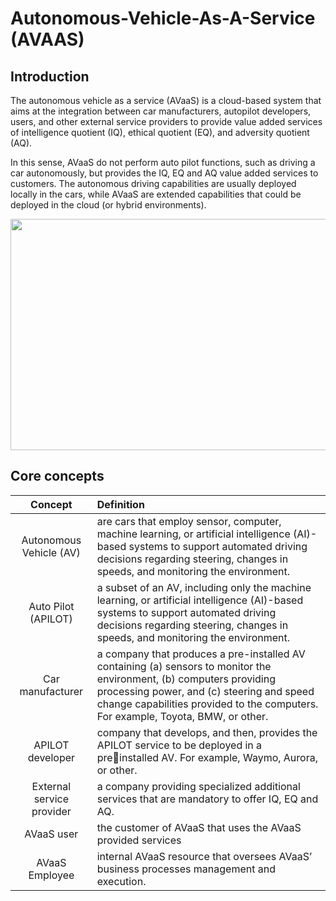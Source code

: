 # Autonomous-Vehicle-As-A-Service (AVAAS)

## Introduction

The autonomous vehicle as a service (AVaaS) is a cloud-based system that aims at the integration between car
manufacturers, autopilot developers, users, and other external service providers to provide value added services of
intelligence quotient (IQ), ethical quotient (EQ), and adversity quotient (AQ).

In this sense, AVaaS do not perform auto pilot functions, such as driving a car autonomously, but provides the
IQ, EQ and AQ value added services to customers. The autonomous driving capabilities are usually deployed locally
in the cars, while AVaaS are extended capabilities that could be deployed in the cloud (or hybrid environments).

<img src="https://user-images.githubusercontent.com/78174997/168272522-a4e064a5-9b09-400f-9906-d9615e6c68ef.jpg" width="760" height="370"/>

## Core concepts 

| Concept                          | Definition                
|:--------------------------------:|:---------------------------------
|Autonomous Vehicle (AV)           | are cars that employ sensor, computer, machine learning, or artificial intelligence (AI)-based systems to support automated driving decisions regarding steering, changes in speeds, and monitoring the environment. 
|Auto Pilot (APILOT)               | a subset of an AV, including only the machine learning, or artificial intelligence (AI)-based systems to support automated driving decisions regarding steering, changes in speeds, and monitoring the environment.
|Car manufacturer                  | a company that produces a pre-installed AV containing (a) sensors to monitor the environment, (b) computers providing processing power, and (c) steering and speed change capabilities provided to the computers. For example, Toyota, BMW, or other.
|APILOT developer                  |  company that develops, and then, provides the APILOT service to be deployed in a preinstalled AV. For example, Waymo, Aurora, or other.
|External service provider         | a company providing specialized additional services that are mandatory to offer IQ, EQ and AQ.
|AVaaS user                        | the customer of AVaaS that uses the AVaaS provided services
|AVaaS Employee                    | internal AVaaS resource that oversees AVaaS’ business processes management and execution.
